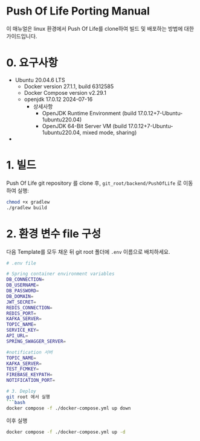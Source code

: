 # Push Of Life Porting Manual
이 매뉴얼은 linux 환경에서 Push Of Life를 clone하여 빌드 및 배포하는 방법에 대한 가이드입니다.

# 0. 요구사항
- Ubuntu 20.04.6 LTS
	- Docker version 27.1.1, build 6312585
	- Docker Compose version v2.29.1
	- openjdk 17.0.12 2024-07-16
		- 상세사항
			- OpenJDK Runtime Environment (build 17.0.12+7-Ubuntu-1ubuntu220.04)
			- OpenJDK 64-Bit Server VM (build 17.0.12+7-Ubuntu-1ubuntu220.04, mixed mode, sharing)
- 
# 1. 빌드
Push Of Life git repository 를 clone 후, `git_root/backend/PushOfLife` 로 이동하여 실행:
```bash
chmod +x gradlew
./gradlew build
```
# 2. 환경 변수 file 구성
다음 Template를 모두 채운 뒤 git root 폴더에 `.env` 이름으로 배치하세요.
```bash
# .env file

# Spring container environment variables
DB_CONNECTION=
DB_USERNAME=
DB_PASSWORD=
DB_DOMAIN=
JWT_SECRET=
REDIS_CONNECTION=
REDIS_PORT=
KAFKA_SERVER=
TOPIC_NAME=
SERVICE_KEY=
API_URL=
SPRING_SWAGGER_SERVER=

#notification 서버
TOPIC_NAME=
KAFKA_SERVER=
TEST_FCMKEY=
FIREBASE_KEYPATH=
NOTIFICATION_PORT=

# 3. Deploy
git root 에서 실행
```bash
docker compose -f ./docker-compose.yml up down
```
이후 실행
```bash
docker compose -f ./docker-compose.yml up -d
```

